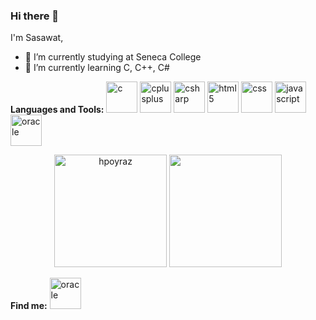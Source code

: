 ### Hi there 👋

I'm Sasawat,
- 🔭 I’m currently studying at Seneca College
- 🌱 I’m currently learning C, C++, C#
  
**Languages and Tools:**
<img src="https://icongr.am/devicon/c-original.svg?size=128&color=currentColor" alt="c" width="50" height="50"/>
<img src="https://icongr.am/devicon/cplusplus-original.svg?size=128&color=currentColor" alt="cplusplus" width="50" height="50"/>
<img src="https://icongr.am/devicon/csharp-original.svg?size=128&color=currentColor" alt="csharp" width="50" height="50"/>
<img src="https://icongr.am/devicon/html5-original.svg?size=128&color=currentColor" alt="html5" width="50" height="50"/>
<img src="https://icongr.am/devicon/css3-original.svg?size=128&color=currentColor" alt="css" width="50" height="50"/>
<img src="https://icongr.am/devicon/javascript-original.svg?size=128&color=currentColor" alt="javascript" width="50" height="50"/>
<img src="https://icongr.am/devicon/oracle-original.svg?size=128&color=currentColor" alt="oracle" width="50" height="50"/> 

<p align="center">
 <img height='180px' src="https://github-readme-stats.vercel.app/api?username=Husna-POYRAZ&show_icons=true&theme=great-gatsby" alt="hpoyraz" />
<img align="" height='180px' src="https://github-readme-stats.vercel.app/api/top-langs/?username=Husna-POYRAZ&hide_title=false&layout=compact&theme=gotham&count_private=true" />
</p>

**Find me:**
<a href="https://www.linkedin.com/in/sasawat-yimleang-564620155/"><img src="https://icongr.am/devicon/linkedin-original.svg?size=128&color=currentColor" alt="oracle" width="50" height="50"/></a>
<!--
**SYimleang/SYimleang** is a ✨ _special_ ✨ repository because its `README.md` (this file) appears on your GitHub profile.
-->
